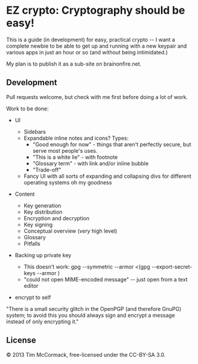 # EZ crypto: Cryptography should be easy!

This is a guide (in development) for easy, practical crypto --
I want a complete newbie to be able to get up and running
with a new keypair and various apps in just an hour or so
(and without being intimidated.)

My plan is to publish it as a sub-site on brainonfire.net.

## Development

Pull requests welcome, but check with me first before doing a lot of work.

Work to be done:

- UI
  - Sidebars
  - Expandable inline notes and icons? Types:
    - "Good enough for now" - things that aren't perfectly secure,
      but serve most people's uses.
    - "This is a white lie" - with footnote
    - "Glossary term" - with link and/or inline bubble
    - "Trade-off"
  - Fancy UI with all sorts of expanding and collapsing divs
    for different operating systems oh my goodness
- Content
  - Key generation
  - Key distribution
  - Encryption and decryption
  - Key signing
  - Conceptual overview (*very* high level)
  - Glossary
  - Pitfalls

- Backing up private key
  - This doesn't work: gpg --symmetric --armor <(gpg --export-secret-keys --armor )
  - "could not open MIME-encoded message" -- just open from a text editor
- encrypt to self

"There is a small security glitch in the OpenPGP (and therefore GnuPG) system; to avoid this you should always sign and encrypt a message instead of only encrypting it."

## License

© 2013 Tim McCormack, free-licensed under the CC-BY-SA 3.0.
